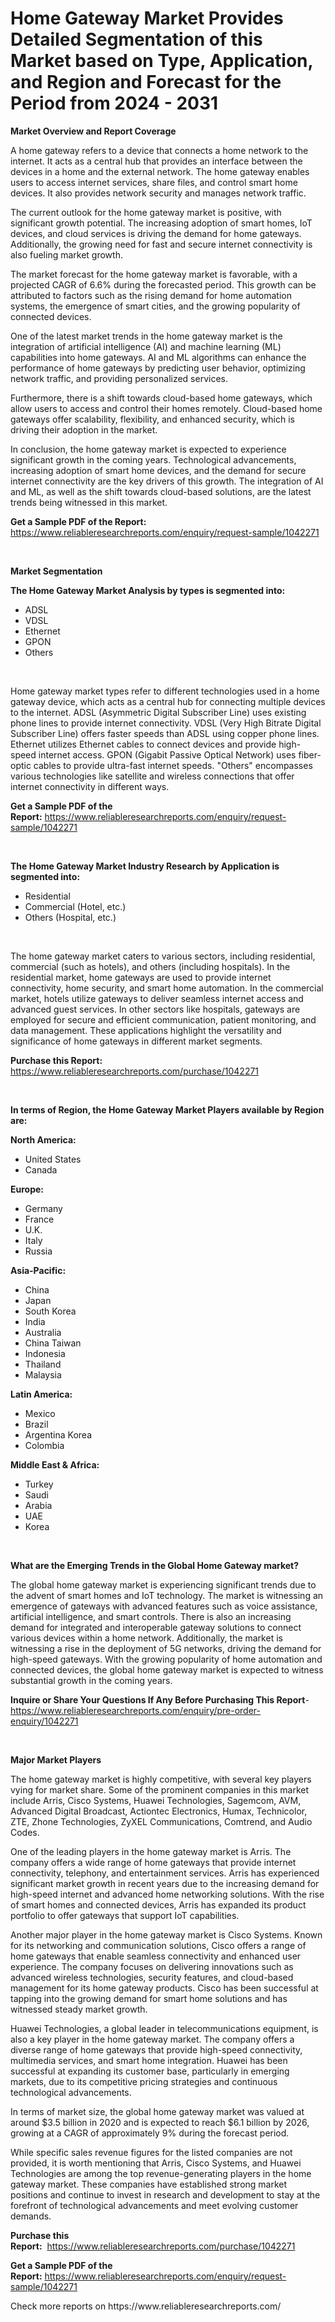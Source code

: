 <p><h1>Home Gateway Market Provides Detailed Segmentation of this Market based on Type, Application, and Region and Forecast for the Period from 2024 - 2031</h1></p><p><strong>Market Overview and Report Coverage</strong></p>
<p><p>A home gateway refers to a device that connects a home network to the internet. It acts as a central hub that provides an interface between the devices in a home and the external network. The home gateway enables users to access internet services, share files, and control smart home devices. It also provides network security and manages network traffic.</p><p>The current outlook for the home gateway market is positive, with significant growth potential. The increasing adoption of smart homes, IoT devices, and cloud services is driving the demand for home gateways. Additionally, the growing need for fast and secure internet connectivity is also fueling market growth.</p><p>The market forecast for the home gateway market is favorable, with a projected CAGR of 6.6% during the forecasted period. This growth can be attributed to factors such as the rising demand for home automation systems, the emergence of smart cities, and the growing popularity of connected devices.</p><p>One of the latest market trends in the home gateway market is the integration of artificial intelligence (AI) and machine learning (ML) capabilities into home gateways. AI and ML algorithms can enhance the performance of home gateways by predicting user behavior, optimizing network traffic, and providing personalized services.</p><p>Furthermore, there is a shift towards cloud-based home gateways, which allow users to access and control their homes remotely. Cloud-based home gateways offer scalability, flexibility, and enhanced security, which is driving their adoption in the market.</p><p>In conclusion, the home gateway market is expected to experience significant growth in the coming years. Technological advancements, increasing adoption of smart home devices, and the demand for secure internet connectivity are the key drivers of this growth. The integration of AI and ML, as well as the shift towards cloud-based solutions, are the latest trends being witnessed in this market.</p></p>
<p><strong>Get a Sample PDF of the Report:</strong> <a href="https://www.reliableresearchreports.com/enquiry/request-sample/1042271">https://www.reliableresearchreports.com/enquiry/request-sample/1042271</a></p>
<p>&nbsp;</p>
<p><strong>Market Segmentation</strong></p>
<p><strong>The Home Gateway Market Analysis by types is segmented into:</strong></p>
<p><ul><li>ADSL</li><li>VDSL</li><li>Ethernet</li><li>GPON</li><li>Others</li></ul></p>
<p>&nbsp;</p>
<p><p>Home gateway market types refer to different technologies used in a home gateway device, which acts as a central hub for connecting multiple devices to the internet. ADSL (Asymmetric Digital Subscriber Line) uses existing phone lines to provide internet connectivity. VDSL (Very High Bitrate Digital Subscriber Line) offers faster speeds than ADSL using copper phone lines. Ethernet utilizes Ethernet cables to connect devices and provide high-speed internet access. GPON (Gigabit Passive Optical Network) uses fiber-optic cables to provide ultra-fast internet speeds. "Others" encompasses various technologies like satellite and wireless connections that offer internet connectivity in different ways.</p></p>
<p><strong>Get a Sample PDF of the Report:</strong>&nbsp;<a href="https://www.reliableresearchreports.com/enquiry/request-sample/1042271">https://www.reliableresearchreports.com/enquiry/request-sample/1042271</a></p>
<p>&nbsp;</p>
<p><strong>The Home Gateway Market Industry Research by Application is segmented into:</strong></p>
<p><ul><li>Residential</li><li>Commercial (Hotel, etc.)</li><li>Others (Hospital, etc.)</li></ul></p>
<p>&nbsp;</p>
<p><p>The home gateway market caters to various sectors, including residential, commercial (such as hotels), and others (including hospitals). In the residential market, home gateways are used to provide internet connectivity, home security, and smart home automation. In the commercial market, hotels utilize gateways to deliver seamless internet access and advanced guest services. In other sectors like hospitals, gateways are employed for secure and efficient communication, patient monitoring, and data management. These applications highlight the versatility and significance of home gateways in different market segments.</p></p>
<p><strong>Purchase this Report:</strong>&nbsp; <a href="https://www.reliableresearchreports.com/purchase/1042271">https://www.reliableresearchreports.com/purchase/1042271</a></p>
<p>&nbsp;</p>
<p><strong>In terms of Region, the Home Gateway Market Players available by Region are:</strong></p>
<p>
    <p> <strong> North America: </strong>
        <ul>
            <li>United States</li>
            <li>Canada</li>
        </ul>
        </p> 
    <p> <strong> Europe: </strong>
        <ul>
            <li>Germany</li>
            <li>France</li>
            <li>U.K.</li>
            <li>Italy</li>
            <li>Russia</li>
        </ul>
        </p> 
    <p> <strong> Asia-Pacific: </strong>
        <ul>
            <li>China</li>
            <li>Japan</li>
            <li>South Korea</li>
            <li>India</li>
            <li>Australia</li>
            <li>China Taiwan</li>
            <li>Indonesia</li>
            <li>Thailand</li>
            <li>Malaysia</li>
        </ul>
        </p> 
    <p> <strong> Latin America: </strong>
        <ul>
            <li>Mexico</li>
            <li>Brazil</li>
            <li>Argentina Korea</li>
            <li>Colombia</li>
        </ul>
        </p> 
    <p> <strong> Middle East & Africa: </strong>
        <ul>
            <li>Turkey</li>
            <li>Saudi</li>
            <li>Arabia</li>
            <li>UAE</li>
            <li>Korea</li>
        </ul>
    </p>
    </p>
<p>&nbsp;</p>
<p><strong>What are the Emerging Trends in the Global Home Gateway market?</strong></p>
<p><p>The global home gateway market is experiencing significant trends due to the advent of smart homes and IoT technology. The market is witnessing an emergence of gateways with advanced features such as voice assistance, artificial intelligence, and smart controls. There is also an increasing demand for integrated and interoperable gateway solutions to connect various devices within a home network. Additionally, the market is witnessing a rise in the deployment of 5G networks, driving the demand for high-speed gateways. With the growing popularity of home automation and connected devices, the global home gateway market is expected to witness substantial growth in the coming years.</p></p>
<p><strong>Inquire or Share Your Questions If Any Before Purchasing This Report</strong>- <a href="https://www.reliableresearchreports.com/enquiry/pre-order-enquiry/1042271">https://www.reliableresearchreports.com/enquiry/pre-order-enquiry/1042271</a></p>
<p>&nbsp;</p>
<p><strong>Major Market Players</strong></p>
<p><p>The home gateway market is highly competitive, with several key players vying for market share. Some of the prominent companies in this market include Arris, Cisco Systems, Huawei Technologies, Sagemcom, AVM, Advanced Digital Broadcast, Actiontec Electronics, Humax, Technicolor, ZTE, Zhone Technologies, ZyXEL Communications, Comtrend, and Audio Codes.</p><p>One of the leading players in the home gateway market is Arris. The company offers a wide range of home gateways that provide internet connectivity, telephony, and entertainment services. Arris has experienced significant market growth in recent years due to the increasing demand for high-speed internet and advanced home networking solutions. With the rise of smart homes and connected devices, Arris has expanded its product portfolio to offer gateways that support IoT capabilities.</p><p>Another major player in the home gateway market is Cisco Systems. Known for its networking and communication solutions, Cisco offers a range of home gateways that enable seamless connectivity and enhanced user experience. The company focuses on delivering innovations such as advanced wireless technologies, security features, and cloud-based management for its home gateway products. Cisco has been successful at tapping into the growing demand for smart home solutions and has witnessed steady market growth.</p><p>Huawei Technologies, a global leader in telecommunications equipment, is also a key player in the home gateway market. The company offers a diverse range of home gateways that provide high-speed connectivity, multimedia services, and smart home integration. Huawei has been successful at expanding its customer base, particularly in emerging markets, due to its competitive pricing strategies and continuous technological advancements.</p><p>In terms of market size, the global home gateway market was valued at around $3.5 billion in 2020 and is expected to reach $6.1 billion by 2026, growing at a CAGR of approximately 9% during the forecast period.</p><p>While specific sales revenue figures for the listed companies are not provided, it is worth mentioning that Arris, Cisco Systems, and Huawei Technologies are among the top revenue-generating players in the home gateway market. These companies have established strong market positions and continue to invest in research and development to stay at the forefront of technological advancements and meet evolving customer demands.</p></p>
<p><strong>Purchase this Report:</strong>&nbsp;&nbsp;<a href="https://www.reliableresearchreports.com/purchase/1042271">https://www.reliableresearchreports.com/purchase/1042271</a></p>
<p></p>
<p><strong>Get a Sample PDF of the Report:</strong>&nbsp;<a href="https://www.reliableresearchreports.com/enquiry/request-sample/1042271">https://www.reliableresearchreports.com/enquiry/request-sample/1042271</a></p>
<p>Check more reports on https://www.reliableresearchreports.com/</p>
